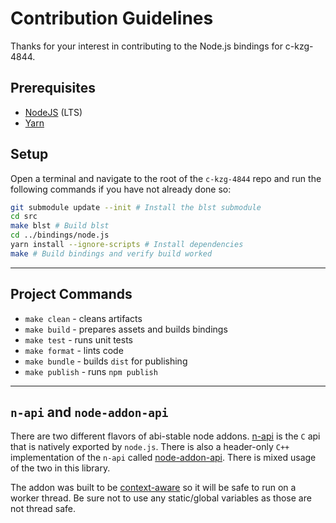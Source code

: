 # Contribution Guidelines

Thanks for your interest in contributing to the Node.js bindings for
c-kzg-4844.

## Prerequisites

- [NodeJS](https://nodejs.org/) (LTS)
- [Yarn](https://yarnpkg.com/)

## Setup

Open a terminal and navigate to the root of the `c-kzg-4844` repo and run the
following commands if you have not already done so:

```sh
git submodule update --init # Install the blst submodule
cd src
make blst # Build blst
cd ../bindings/node.js
yarn install --ignore-scripts # Install dependencies
make # Build bindings and verify build worked
```

---

## Project Commands

* `make clean` - cleans artifacts
* `make build` - prepares assets and builds bindings
* `make test` - runs unit tests
* `make format` - lints code
* `make bundle` - builds `dist` for publishing
* `make publish` - runs `npm publish`

---

## `n-api` and `node-addon-api`

There are two different flavors of abi-stable node addons.
[n-api](https://nodejs.org/api/n-api.html) is the `C` api that is natively
exported by `node.js`.  There is also a header-only `C++` implementation of the
`n-api` called [node-addon-api](https://github.com/nodejs/node-addon-api).
There is mixed usage of the two in this library.

The addon was built to be
[context-aware](https://nodejs.github.io/node-addon-examples/special-topics/context-awareness/)
so it will be safe to run on a worker thread.  Be sure not to use any
static/global variables as those are not thread safe.
